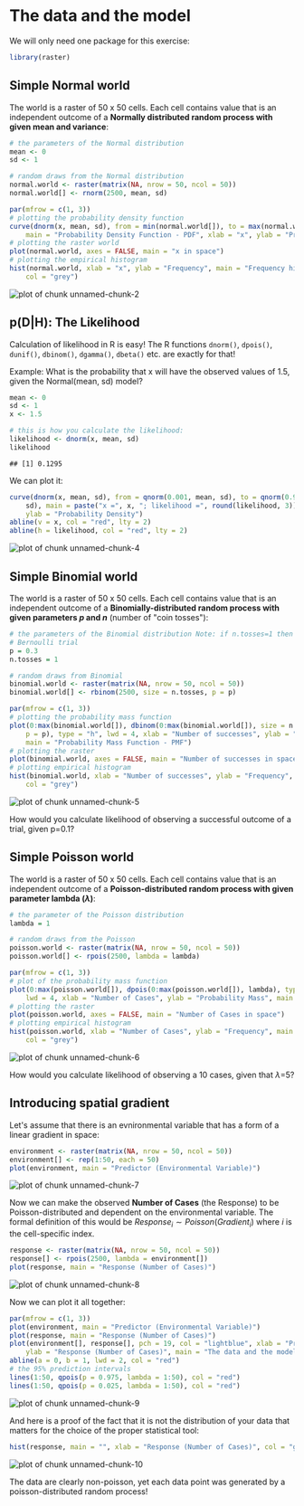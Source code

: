 The data and the model
======================

We will only need one package for this exercise:

```r
library(raster)
```



Simple Normal world
-------------------

The world is a raster of 50 x 50 cells. Each cell contains value that is an independent outcome of a **Normally distributed random process with given mean and variance**:

```r
# the parameters of the Normal distribution
mean <- 0
sd <- 1

# random draws from the Normal distribution
normal.world <- raster(matrix(NA, nrow = 50, ncol = 50))
normal.world[] <- rnorm(2500, mean, sd)

par(mfrow = c(1, 3))
# plotting the probability density function
curve(dnorm(x, mean, sd), from = min(normal.world[]), to = max(normal.world[]), 
    main = "Probability Density Function - PDF", xlab = "x", ylab = "Probability Density")
# plotting the raster world
plot(normal.world, axes = FALSE, main = "x in space")
# plotting the empirical histogram
hist(normal.world, xlab = "x", ylab = "Frequency", main = "Frequency histogram", 
    col = "grey")
```

![plot of chunk unnamed-chunk-2](figure/unnamed-chunk-2.png) 



p(D|H): The Likelihood
----------------------
Calculation of likelihood in R is easy! The R functions ```dnorm()```, ```dpois()```, ```dunif()```, ```dbinom()```, ```dgamma()```, ```dbeta()``` etc. are exactly for that!

Example: What is the probability that x will have the observed values of 1.5, given the Normal(mean, sd) model?

```r
mean <- 0
sd <- 1
x <- 1.5

# this is how you calculate the likelihood:
likelihood <- dnorm(x, mean, sd)
likelihood
```

```
## [1] 0.1295
```


We can plot it:

```r
curve(dnorm(x, mean, sd), from = qnorm(0.001, mean, sd), to = qnorm(0.999, mean, 
    sd), main = paste("x =", x, "; likelihood =", round(likelihood, 3)), xlab = "x", 
    ylab = "Probability Density")
abline(v = x, col = "red", lty = 2)
abline(h = likelihood, col = "red", lty = 2)
```

![plot of chunk unnamed-chunk-4](figure/unnamed-chunk-4.png) 



Simple Binomial world
---------------------

The world is a raster of 50 x 50 cells. Each cell contains value that is an independent outcome of a **Binomially-distributed random process with given parameters $p$ and $n$** (number of "coin tosses"):


```r
# the parameters of the Binomial distribution Note: if n.tosses=1 then we do
# Bernoulli trial
p = 0.3
n.tosses = 1

# random draws from Binomial
binomial.world <- raster(matrix(NA, nrow = 50, ncol = 50))
binomial.world[] <- rbinom(2500, size = n.tosses, p = p)

par(mfrow = c(1, 3))
# plotting the probability mass function
plot(0:max(binomial.world[]), dbinom(0:max(binomial.world[]), size = n.tosses, 
    p = p), type = "h", lwd = 4, xlab = "Number of successes", ylab = "Probability Mass", 
    main = "Probability Mass Function - PMF")
# plotting the raster
plot(binomial.world, axes = FALSE, main = "Number of successes in space")
# plotting empirical histogram
hist(binomial.world, xlab = "Number of successes", ylab = "Frequency", main = "Frequency histogram", 
    col = "grey")
```

![plot of chunk unnamed-chunk-5](figure/unnamed-chunk-5.png) 


How would you calculate likelihood of observing a successful outcome of a trial, given p=0.1?

Simple Poisson world
--------------------

The world is a raster of 50 x 50 cells. Each cell contains value that is an independent outcome of a **Poisson-distributed random process with given parameter lambda ($\lambda$)**:


```r
# the parameter of the Poisson distribution
lambda = 1

# random draws from the Poisson
poisson.world <- raster(matrix(NA, nrow = 50, ncol = 50))
poisson.world[] <- rpois(2500, lambda = lambda)

par(mfrow = c(1, 3))
# plot of the probability mass function
plot(0:max(poisson.world[]), dpois(0:max(poisson.world[]), lambda), type = "h", 
    lwd = 4, xlab = "Number of Cases", ylab = "Probability Mass", main = "Probability Mass Function - PMF")
# plotting the raster
plot(poisson.world, axes = FALSE, main = "Number of Cases in space")
# plotting empirical histogram
hist(poisson.world, xlab = "Number of Cases", ylab = "Frequency", main = "Frequency histogram", 
    col = "grey")
```

![plot of chunk unnamed-chunk-6](figure/unnamed-chunk-6.png) 


How would you calculate likelihood of observing a 10 cases, given that $\lambda$=5?

Introducing spatial gradient
----------------------------

Let's assume that there is an evnironmental variable that has a form of a linear gradient in space:

```r
environment <- raster(matrix(NA, nrow = 50, ncol = 50))
environment[] <- rep(1:50, each = 50)
plot(environment, main = "Predictor (Environmental Variable)")
```

![plot of chunk unnamed-chunk-7](figure/unnamed-chunk-7.png) 


Now we can make the observed **Number of Cases** (the Response) to be Poisson-distributed and dependent on the environmental variable. The formal definition of this would be
$Response_i \sim  Poisson(Gradient_i)$
where $i$ is the cell-specific index.

```r
response <- raster(matrix(NA, nrow = 50, ncol = 50))
response[] <- rpois(2500, lambda = environment[])
plot(response, main = "Response (Number of Cases)")
```

![plot of chunk unnamed-chunk-8](figure/unnamed-chunk-8.png) 


Now we can plot it all together:

```r
par(mfrow = c(1, 3))
plot(environment, main = "Predictor (Environmental Variable)")
plot(response, main = "Response (Number of Cases)")
plot(environment[], response[], pch = 19, col = "lightblue", xlab = "Predictor", 
    ylab = "Response (Number of Cases)", main = "The data and the model")
abline(a = 0, b = 1, lwd = 2, col = "red")
# the 95% prediction intervals
lines(1:50, qpois(p = 0.975, lambda = 1:50), col = "red")
lines(1:50, qpois(p = 0.025, lambda = 1:50), col = "red")
```

![plot of chunk unnamed-chunk-9](figure/unnamed-chunk-9.png) 


And here is a proof of the fact that it is not the distribution of your data that matters for the choice of the proper statistical tool:

```r
hist(response, main = "", xlab = "Response (Number of Cases)", col = "grey")
```

![plot of chunk unnamed-chunk-10](figure/unnamed-chunk-10.png) 

The data are clearly non-poisson, yet each data point was generated by a poisson-distributed random process!

